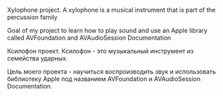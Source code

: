 Xylophone project.
A xylophone is a musical instrument that is part of the percussion family

Goal of my project to learn how to play sound and use an Apple library called AVFoundation and AVAudioSession Documentation

Ксилофон проект.
Ксилофон - это музыкальный инструмент из семейства ударных.

Цель моего проекта - научиться воспроизводить звук и использовать библиотеку Apple под названием AVFoundation и AVAudioSession Documentation.
